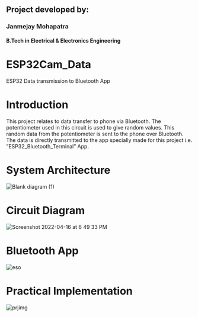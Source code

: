 ## Project developed by:          
### Janmejay Mohapatra 
#### B.Tech in Electrical & Electronics Engineering

# ESP32Cam_Data
ESP32 Data transmission to Bluetooth App


# Introduction

This project relates to data transfer to phone via Bluetooth. The potentiometer used in this circuit is used to give random values. This random data from the potentiometer is sent to the phone over Bluetooth. The data is directly transmitted to the app specially made for this project i.e. ”ESP32_Bluetooth_Terminal” App.

# System Architecture
![Blank diagram (1)](https://user-images.githubusercontent.com/89799094/165444548-78aa3522-41f5-4d92-912c-6136f963ea78.png)

# Circuit Diagram


![Screenshot 2022-04-16 at 6 49 33 PM](https://user-images.githubusercontent.com/89799094/165444710-c3c9a608-6182-45e5-8c6f-ca9436af82ee.png)

# Bluetooth App

![eso](https://user-images.githubusercontent.com/89799094/165444755-c41a2bd7-da1c-410d-99a5-67b1626a891e.jpg)

# Practical Implementation


![prjimg](https://user-images.githubusercontent.com/89799094/165444842-d2a906f0-c978-480f-9546-d291552f988c.jpg)
